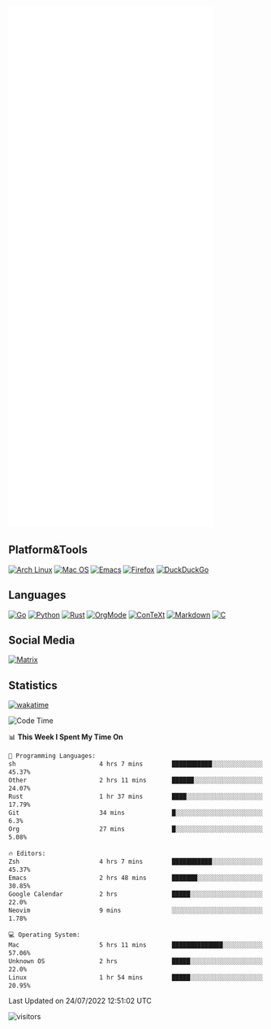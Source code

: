 ![Metrics](https://github.com/SteamedFish/SteamedFish/blob/master/github-metrics.svg)

## Platform&Tools

[![Arch Linux](https://img.shields.io/badge/ArchLinux-1793D1?logo=arch-linux&logoColor=fff&style=flat-square)](https://archlinux.org/)
[![Mac OS](https://img.shields.io/badge/MacOS-000000?style=flat-square&logo=macos&logoColor=F0F0F0)](https://www.apple.com/macos/)
[![Emacs](https://img.shields.io/badge/Emacs-%237F5AB6.svg?&style=flat-square&logo=gnu-emacs&logoColor=white)](https://www.gnu.org/software/emacs/)
[![Firefox](https://img.shields.io/badge/Firefox-FF7139?style=flat-square&logo=Firefox-Browser&logoColor=white)](https://firefox.com/)
[![DuckDuckGo](https://img.shields.io/badge/DuckDuckGo-DE5833?style=flat-square&logo=DuckDuckGo&logoColor=white)](https://duckduckgo.com/)

## Languages

[![Go](https://img.shields.io/badge/Golang-%2300ADD8.svg?style=flat-square&logo=go&logoColor=white)](https://golang.org/)
[![Python](https://img.shields.io/badge/Python-3670A0?style=flat-square&logo=python&logoColor=ffdd54)](https://www.python.org/)
[![Rust](https://img.shields.io/badge/Rust-%23000000.svg?style=flat-square&logo=rust&logoColor=white)](https://www.rust-lang.org/)
[![OrgMode](https://img.shields.io/badge/OrgMode-%23000000.svg?style=flat-square&logo=org&logoColor=white)](https://orgmode.org/)
[![ConTeXt](https://img.shields.io/badge/ConTeXt-%23008080.svg?style=flat-square&logo=latex&logoColor=white)](https://contextgarden.net/)
[![Markdown](https://img.shields.io/badge/MarkDown-%23000000.svg?style=flat-square&logo=markdown&logoColor=white)](https://daringfireball.net/projects/markdown/)
[![C](https://img.shields.io/badge/C-%2300599C.svg?style=flat-square&logo=c&logoColor=white)](https://www.iso.org/standard/74528.html)

## Social Media

[![Matrix](https://img.shields.io/badge/SteamedFish-2CA5E0?style=social&logo=matrix&logoColor=black)](https://matrix.to/#/@i:steamedfish.org)

## Statistics
[![wakatime](https://wakatime.com/badge/user/168280d6-fcf2-4b4f-ad3a-dc4612f35b38.svg)](https://wakatime.com/@168280d6-fcf2-4b4f-ad3a-dc4612f35b38)

<!--START_SECTION:waka-->
![Code Time](http://img.shields.io/badge/Code%20Time-1%2C928%20hrs%2056%20mins-blue)

📊 **This Week I Spent My Time On** 

```text
💬 Programming Languages: 
sh                       4 hrs 7 mins        ███████████░░░░░░░░░░░░░░   45.37% 
Other                    2 hrs 11 mins       ██████░░░░░░░░░░░░░░░░░░░   24.07% 
Rust                     1 hr 37 mins        ████░░░░░░░░░░░░░░░░░░░░░   17.79% 
Git                      34 mins             █░░░░░░░░░░░░░░░░░░░░░░░░   6.3% 
Org                      27 mins             █░░░░░░░░░░░░░░░░░░░░░░░░   5.08%

🔥 Editors: 
Zsh                      4 hrs 7 mins        ███████████░░░░░░░░░░░░░░   45.37% 
Emacs                    2 hrs 48 mins       ███████░░░░░░░░░░░░░░░░░░   30.85% 
Google Calendar          2 hrs               █████░░░░░░░░░░░░░░░░░░░░   22.0% 
Neovim                   9 mins              ░░░░░░░░░░░░░░░░░░░░░░░░░   1.78%

💻 Operating System: 
Mac                      5 hrs 11 mins       ██████████████░░░░░░░░░░░   57.06% 
Unknown OS               2 hrs               █████░░░░░░░░░░░░░░░░░░░░   22.0% 
Linux                    1 hr 54 mins        █████░░░░░░░░░░░░░░░░░░░░   20.95%

```


 Last Updated on 24/07/2022 12:51:02 UTC
<!--END_SECTION:waka-->

![visitors](https://visitor-badge.laobi.icu/badge?page_id=SteamedFish.SteamedFish)
